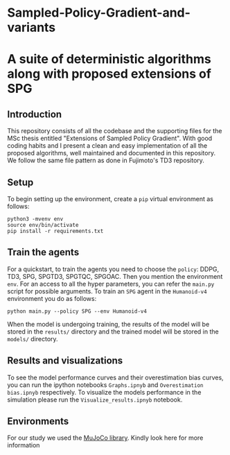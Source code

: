 # Sampled-Policy-Gradient-and-variants
 
# A suite of deterministic algorithms along with proposed extensions of SPG

## Introduction

This repository consists of all the codebase and the supporting files for the MSc thesis entitled "Extensions of Sampled Policy Gradient".
With good coding habits and I present a clean and easy implementation of all the proposed algorithms, well maintained and documented in this repository. We follow the same file pattern as done in Fujimoto's TD3 repository.

## Setup
To begin setting up the environment, create a `pip` virtual environment as follows:
```
python3 -mvenv env
source env/bin/activate
pip install -r requirements.txt
```

## Train the agents

For a quickstart, to train the agents you need to choose the `policy`: DDPG, TD3, SPG, SPGTD3, SPGTQC, SPGOAC. Then you mention the environment `env`. For an access to all the hyper parameters, you can refer the `main.py` script for possible arguments. To train an `SPG` agent in the `Humanoid-v4` environment you do as follows:
```
python main.py --policy SPG --env Humanoid-v4 
```

When the model is undergoing training, the results of the model will be stored in the `results/` directory and the trained model will be stored in the `models/` directory. 

## Results and visualizations

To see the model performance curves and their overestimation bias curves, you can run the ipython notebooks `Graphs.ipnyb` and `Overestimation bias.ipnyb` respectively. To visualize the models performance in the simulation please run the `Visualize_results.ipnyb` notebook. 

## Environments
For our study we used the [MuJoCo library](https://github.com/openai/mujoco-py). Kindly look here for more information
